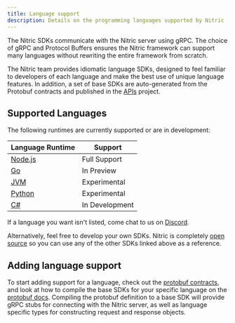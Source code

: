 ```yaml
---
title: Language support
description: Details on the programming languages supported by Nitric
---
```


The Nitric SDKs communicate with the Nitric server using gRPC. The choice of gRPC and Protocol Buffers ensures the Nitric framework can support many languages without rewriting the entire framework from scratch.

The Nitric team provides idiomatic language SDKs, designed to feel familiar to developers of each language and make the best use of unique language features. In addition, a set of base SDKs are auto-generated from the Protobuf contracts and published in the [APIs](https://github.com/nitrictech/apis) project.

## Supported Languages

The following runtimes are currently supported or are in development:

| Language Runtime                                   | Support        |
| -------------------------------------------------- | -------------- |
| [Node.js](https://github.com/nitrictech/node-sdk)  | Full Support   |
| [Go](https://github.com/nitrictech/go-sdk)         | In Preview     |
| [JVM](https://github.com/nitrictech/jvm-sdk)       | Experimental   |
| [Python](https://github.com/nitrictech/python-sdk) | Experimental   |
| [C#](https://github.com/nitrictech/dotnet-sdk)     | In Development |

If a language you want isn't listed, come chat to us on [Discord](https://discord.gg/Webemece5C).

Alternatively, feel free to develop your own SDKs. Nitric is completely [open source](https://github.com/nitrictech) so you can use any of the other SDKs linked above as a reference.

## Adding language support

To start adding support for a language, check out the [protobuf contracts](https://github.com/nitrictech/nitric/tree/main/contracts), and look at how to compile the base SDKs for your specific language on the [protobuf docs](https://developers.google.com/protocol-buffers). Compiling the protobuf definition to a base SDK will provide gRPC stubs for connecting with the Nitric server, as well as language specific types for constructing request and response objects.
